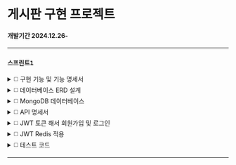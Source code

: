# 게시판 구현 프로젝트

#### 개발기간 2024.12.26-

---

### `스프린트1`

  <details><summary>◻️ 구현 기능 및 기능 명세서</summary> 접은 내용(ex 소스 코드)</details>
  <details><summary>◻️ 데이터베이스 ERD 설계 </summary> 접은 내용(ex 소스 코드)</details>
  <details><summary>◻️ MongoDB 데이터베이스 </summary> 접은 내용(ex 소스 코드)</details>
  <details><summary>◻️ API 명세서 </summary> 접은 내용(ex 소스 코드)</details>
  <details><summary>◻️ JWT 토큰 해서 회원가입 및 로그인</summary> 접은 내용(ex 소스 코드)</details>
  <details><summary>◻️ JWT Redis 적용</summary> 접은 내용(ex 소스 코드)</details>
  <details><summary>◻️ 테스트 코드 </summary> 접은 내용(ex 소스 코드)</details>

---